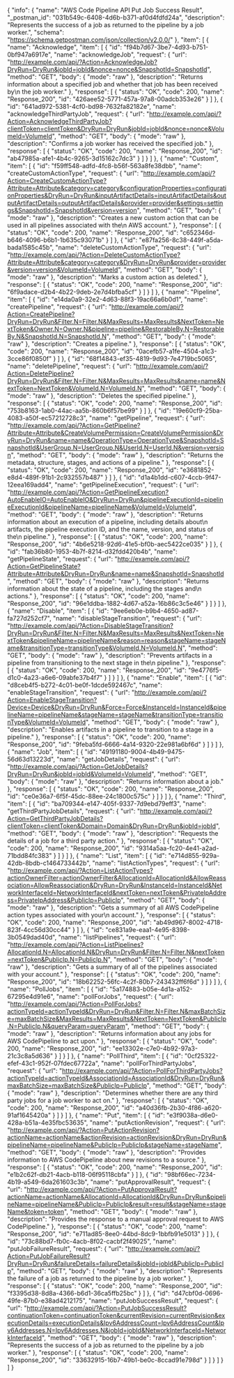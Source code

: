 {
  "info": {
    "name": "AWS Code Pipeline API Put Job Success Result",
    "_postman_id": "031b549c-6408-4d6b-b371-af0d4fdfd24a",
    "description": "Represents the success of a job as returned to the pipeline by a job worker.",
    "schema": "https://schema.getpostman.com/json/collection/v2.0.0/"
  },
  "item": [
    {
      "name": "Acknowledge",
      "item": [
        {
          "id": "f94b7d67-3be7-4d93-b751-0bf947a6917e",
          "name": "acknowledgeJob",
          "request": {
            "url": "http://example.com/api/?Action=AcknowledgeJob?DryRun=DryRun&jobId=jobId&nonce=nonce&SnapshotId=SnapshotId",
            "method": "GET",
            "body": {
              "mode": "raw"
            },
            "description": "Returns information about a specified job and whether that job has been received by\n            the job worker."
          },
          "response": [
            {
              "status": "OK",
              "code": 200,
              "name": "Response_200",
              "id": "426aee52-5771-457a-97a8-00adcb353e26"
            }
          ]
        },
        {
          "id": "641ad972-5381-4cf0-bd98-7632fa82182e",
          "name": "acknowledgeThirdPartyJob",
          "request": {
            "url": "http://example.com/api/?Action=AcknowledgeThirdPartyJob?clientToken=clientToken&DryRun=DryRun&jobId=jobId&nonce=nonce&VolumeId=VolumeId",
            "method": "GET",
            "body": {
              "mode": "raw"
            },
            "description": "Confirms a job worker has received the specified job."
          },
          "response": [
            {
              "status": "OK",
              "code": 200,
              "name": "Response_200",
              "id": "ab47985a-afe1-4b4c-9265-3d15162c7dc3"
            }
          ]
        }
      ]
    },
    {
      "name": "Custom",
      "item": [
        {
          "id": "f59ff548-adfd-4fc8-b56f-563a8fe38dbb",
          "name": "createCustomActionType",
          "request": {
            "url": "http://example.com/api/?Action=CreateCustomActionType?Attribute=Attribute&category=category&configurationProperties=configurationProperties&DryRun=DryRun&inputArtifactDetails=inputArtifactDetails&outputArtifactDetails=outputArtifactDetails&provider=provider&settings=settings&SnapshotId=SnapshotId&version=version",
            "method": "GET",
            "body": {
              "mode": "raw"
            },
            "description": "Creates a new custom action that can be used in all pipelines associated with the\n            AWS account."
          },
          "response": [
            {
              "status": "OK",
              "code": 200,
              "name": "Response_200",
              "id": "c652346d-b646-4096-b6b1-1b635c93071b"
            }
          ]
        },
        {
          "id": "e87fa256-8c38-449f-a5da-bada1585c45b",
          "name": "deleteCustomActionType",
          "request": {
            "url": "http://example.com/api/?Action=DeleteCustomActionType?Attribute=Attribute&category=category&DryRun=DryRun&provider=provider&version=version&VolumeId=VolumeId",
            "method": "GET",
            "body": {
              "mode": "raw"
            },
            "description": "Marks a custom action as deleted."
          },
          "response": [
            {
              "status": "OK",
              "code": 200,
              "name": "Response_200",
              "id": "6f9adace-d2b4-4b22-9deb-2e7d4bfba5cf"
            }
          ]
        }
      ]
    },
    {
      "name": "Pipeline",
      "item": [
        {
          "id": "e14da0a9-32e2-4d63-88f3-19ac66a6b0d1",
          "name": "createPipeline",
          "request": {
            "url": "http://example.com/api/?Action=CreatePipeline?DryRun=DryRun&Filter.N=Filter.N&MaxResults=MaxResults&NextToken=NextToken&Owner.N=Owner.N&pipeline=pipeline&RestorableBy.N=RestorableBy.N&SnapshotId.N=SnapshotId.N",
            "method": "GET",
            "body": {
              "mode": "raw"
            },
            "description": "Creates a pipeline."
          },
          "response": [
            {
              "status": "OK",
              "code": 200,
              "name": "Response_200",
              "id": "0acefb57-a1fe-4504-a1c3-3cce86f0850f"
            }
          ]
        },
        {
          "id": "68f14843-ef35-4819-9d93-7e4719bc5065",
          "name": "deletePipeline",
          "request": {
            "url": "http://example.com/api/?Action=DeletePipeline?DryRun=DryRun&Filter.N=Filter.N&MaxResults=MaxResults&name=name&NextToken=NextToken&VolumeId.N=VolumeId.N",
            "method": "GET",
            "body": {
              "mode": "raw"
            },
            "description": "Deletes the specified pipeline."
          },
          "response": [
            {
              "status": "OK",
              "code": 200,
              "name": "Response_200",
              "id": "753b8163-1ab0-44ac-aa5b-860b6f57be99"
            }
          ]
        },
        {
          "id": "19e60cf9-25ba-4083-a50f-ec57212728c3",
          "name": "getPipeline",
          "request": {
            "url": "http://example.com/api/?Action=GetPipeline?Attribute=Attribute&CreateVolumePermission=CreateVolumePermission&DryRun=DryRun&name=name&OperationType=OperationType&SnapshotId=SnapshotId&UserGroup.N=UserGroup.N&UserId.N=UserId.N&version=version",
            "method": "GET",
            "body": {
              "mode": "raw"
            },
            "description": "Returns the metadata, structure, stages, and actions of a pipeline."
          },
          "response": [
            {
              "status": "OK",
              "code": 200,
              "name": "Response_200",
              "id": "e3681852-e8d4-489f-91b1-2c932557b487"
            }
          ]
        },
        {
          "id": "d1a4b1dd-c607-4ccb-9f47-12eea169add4",
          "name": "getPipelineExecution",
          "request": {
            "url": "http://example.com/api/?Action=GetPipelineExecution?AutoEnableIO=AutoEnableIO&DryRun=DryRun&pipelineExecutionId=pipelineExecutionId&pipelineName=pipelineName&VolumeId=VolumeId",
            "method": "GET",
            "body": {
              "mode": "raw"
            },
            "description": "Returns information about an execution of a pipeline, including details about\n            artifacts, the pipeline execution ID, and the name, version, and status of the\n            pipeline."
          },
          "response": [
            {
              "status": "OK",
              "code": 200,
              "name": "Response_200",
              "id": "4b6e5218-92d6-41e5-bf0b-aec5422ce035"
            }
          ]
        },
        {
          "id": "fab36b80-1953-4b7f-8214-d32fdd420b4b",
          "name": "getPipelineState",
          "request": {
            "url": "http://example.com/api/?Action=GetPipelineState?Attribute=Attribute&DryRun=DryRun&name=name&SnapshotId=SnapshotId",
            "method": "GET",
            "body": {
              "mode": "raw"
            },
            "description": "Returns information about the state of a pipeline, including the stages and\n            actions."
          },
          "response": [
            {
              "status": "OK",
              "code": 200,
              "name": "Response_200",
              "id": "96e1ddba-1882-4d67-a52a-16b86c3c5e46"
            }
          ]
        }
      ]
    },
    {
      "name": "Disable",
      "item": [
        {
          "id": "9ee6eb0e-b9b4-4650-ad87-fa727d252cf7",
          "name": "disableStageTransition",
          "request": {
            "url": "http://example.com/api/?Action=DisableStageTransition?DryRun=DryRun&Filter.N=Filter.N&MaxResults=MaxResults&NextToken=NextToken&pipelineName=pipelineName&reason=reason&stageName=stageName&transitionType=transitionType&VolumeId.N=VolumeId.N",
            "method": "GET",
            "body": {
              "mode": "raw"
            },
            "description": "Prevents artifacts in a pipeline from transitioning to the next stage in the\n            pipeline."
          },
          "response": [
            {
              "status": "OK",
              "code": 200,
              "name": "Response_200",
              "id": "9e4776f5-d1c0-4a23-a6e6-09abfe37b4f7"
            }
          ]
        }
      ]
    },
    {
      "name": "Enable",
      "item": [
        {
          "id": "d8ceb4f5-b272-4c01-be0f-1dcde592467c",
          "name": "enableStageTransition",
          "request": {
            "url": "http://example.com/api/?Action=EnableStageTransition?Device=Device&DryRun=DryRun&Force=Force&InstanceId=InstanceId&pipelineName=pipelineName&stageName=stageName&transitionType=transitionType&VolumeId=VolumeId",
            "method": "GET",
            "body": {
              "mode": "raw"
            },
            "description": "Enables artifacts in a pipeline to transition to a stage in a pipeline."
          },
          "response": [
            {
              "status": "OK",
              "code": 200,
              "name": "Response_200",
              "id": "9feba5fd-6666-4a14-9320-22e981a6bf6d"
            }
          ]
        }
      ]
    },
    {
      "name": "Job",
      "item": [
        {
          "id": "49191180-9004-4b49-9475-56d63d13223d",
          "name": "getJobDetails",
          "request": {
            "url": "http://example.com/api/?Action=GetJobDetails?DryRun=DryRun&jobId=jobId&VolumeId=VolumeId",
            "method": "GET",
            "body": {
              "mode": "raw"
            },
            "description": "Returns information about a job."
          },
          "response": [
            {
              "status": "OK",
              "code": 200,
              "name": "Response_200",
              "id": "ce0e36a7-6f5f-45dc-88ee-24c1800c575c"
            }
          ]
        }
      ]
    },
    {
      "name": "Third",
      "item": [
        {
          "id": "ba709344-e147-405f-9337-7d9ebd79eff3",
          "name": "getThirdPartyJobDetails",
          "request": {
            "url": "http://example.com/api/?Action=GetThirdPartyJobDetails?clientToken=clientToken&Domain=Domain&DryRun=DryRun&jobId=jobId",
            "method": "GET",
            "body": {
              "mode": "raw"
            },
            "description": "Requests the details of a job for a third party action."
          },
          "response": [
            {
              "status": "OK",
              "code": 200,
              "name": "Response_200",
              "id": "9314a5aa-fc20-4e41-a2ad-71bdd84fc383"
            }
          ]
        }
      ]
    },
    {
      "name": "List",
      "item": [
        {
          "id": "e714d855-929a-42db-8bdb-c1464733442b",
          "name": "listActionTypes",
          "request": {
            "url": "http://example.com/api/?Action=ListActionTypes?actionOwnerFilter=actionOwnerFilter&AllocationId=AllocationId&AllowReassociation=AllowReassociation&DryRun=DryRun&InstanceId=InstanceId&NetworkInterfaceId=NetworkInterfaceId&nextToken=nextToken&PrivateIpAddress=PrivateIpAddress&PublicIp=PublicIp",
            "method": "GET",
            "body": {
              "mode": "raw"
            },
            "description": "Gets a summary of all AWS CodePipeline action types associated with your\n            account."
          },
          "response": [
            {
              "status": "OK",
              "code": 200,
              "name": "Response_200",
              "id": "ab49d967-8002-4718-823f-4cc56d30cc44"
            }
          ]
        },
        {
          "id": "ce831a9e-eaa1-4e95-8398-3b0549dad40d",
          "name": "listPipelines",
          "request": {
            "url": "http://example.com/api/?Action=ListPipelines?AllocationId.N=AllocationId.N&DryRun=DryRun&Filter.N=Filter.N&nextToken=nextToken&PublicIp.N=PublicIp.N",
            "method": "GET",
            "body": {
              "mode": "raw"
            },
            "description": "Gets a summary of all of the pipelines associated with your account."
          },
          "response": [
            {
              "status": "OK",
              "code": 200,
              "name": "Response_200",
              "id": "18b62252-56fc-4c2f-80b7-243432ff6f6d"
            }
          ]
        }
      ]
    },
    {
      "name": "PollJobs",
      "item": [
        {
          "id": "5a174883-b05e-4d1a-a152-67295e4d91e6",
          "name": "pollForJobs",
          "request": {
            "url": "http://example.com/api/?Action=PollForJobs?actionTypeId=actionTypeId&DryRun=DryRun&Filter.N=Filter.N&maxBatchSize=maxBatchSize&MaxResults=MaxResults&NextToken=NextToken&PublicIp.N=PublicIp.N&queryParam=queryParam",
            "method": "GET",
            "body": {
              "mode": "raw"
            },
            "description": "Returns information about any jobs for AWS CodePipeline to act upon."
          },
          "response": [
            {
              "status": "OK",
              "code": 200,
              "name": "Response_200",
              "id": "ee13302e-c7e0-4b92-97a3-21c3c8a5d636"
            }
          ]
        }
      ]
    },
    {
      "name": "PollThird",
      "item": [
        {
          "id": "0cf25322-efef-43c1-952f-07fdec67722a",
          "name": "pollForThirdPartyJobs",
          "request": {
            "url": "http://example.com/api/?Action=PollForThirdPartyJobs?actionTypeId=actionTypeId&AssociationId=AssociationId&DryRun=DryRun&maxBatchSize=maxBatchSize&PublicIp=PublicIp",
            "method": "GET",
            "body": {
              "mode": "raw"
            },
            "description": "Determines whether there are any third party jobs for a job worker to act on."
          },
          "response": [
            {
              "status": "OK",
              "code": 200,
              "name": "Response_200",
              "id": "a40d36fb-2b30-4f86-a620-91af1645420a"
            }
          ]
        }
      ]
    },
    {
      "name": "Put",
      "item": [
        {
          "id": "e3f9038a-d6e0-428a-b51a-4e35fbc53635",
          "name": "putActionRevision",
          "request": {
            "url": "http://example.com/api/?Action=PutActionRevision?actionName=actionName&actionRevision=actionRevision&DryRun=DryRun&pipelineName=pipelineName&PublicIp=PublicIp&stageName=stageName",
            "method": "GET",
            "body": {
              "mode": "raw"
            },
            "description": "Provides information to AWS CodePipeline about new revisions to a source."
          },
          "response": [
            {
              "status": "OK",
              "code": 200,
              "name": "Response_200",
              "id": "e1b2c62f-db21-4acb-b118-06f95118cbfa"
            }
          ]
        },
        {
          "id": "98bf66ec-7234-4b19-a549-6da261603c3b",
          "name": "putApprovalResult",
          "request": {
            "url": "http://example.com/api/?Action=PutApprovalResult?actionName=actionName&AllocationId=AllocationId&DryRun=DryRun&pipelineName=pipelineName&PublicIp=PublicIp&result=result&stageName=stageName&token=token",
            "method": "GET",
            "body": {
              "mode": "raw"
            },
            "description": "Provides the response to a manual approval request to AWS CodePipeline."
          },
          "response": [
            {
              "status": "OK",
              "code": 200,
              "name": "Response_200",
              "id": "e711ad85-8ee0-44bd-8dc9-1bbfb91e5013"
            }
          ]
        },
        {
          "id": "73c88bd7-fb0c-4acb-8f02-cacbf2f49025",
          "name": "putJobFailureResult",
          "request": {
            "url": "http://example.com/api/?Action=PutJobFailureResult?DryRun=DryRun&failureDetails=failureDetails&jobId=jobId&PublicIp=PublicIp",
            "method": "GET",
            "body": {
              "mode": "raw"
            },
            "description": "Represents the failure of a job as returned to the pipeline by a job worker."
          },
          "response": [
            {
              "status": "OK",
              "code": 200,
              "name": "Response_200",
              "id": "f3395d38-8d8a-4366-b6d1-36ca5ffb25bc"
            }
          ]
        },
        {
          "id": "d47cbf0d-0696-49fe-87b0-e38ad4212175",
          "name": "putJobSuccessResult",
          "request": {
            "url": "http://example.com/api/?Action=PutJobSuccessResult?continuationToken=continuationToken&currentRevision=currentRevision&executionDetails=executionDetails&Ipv6AddressCount=Ipv6AddressCount&Ipv6Addresses.N=Ipv6Addresses.N&jobId=jobId&NetworkInterfaceId=NetworkInterfaceId",
            "method": "GET",
            "body": {
              "mode": "raw"
            },
            "description": "Represents the success of a job as returned to the pipeline by a job worker."
          },
          "response": [
            {
              "status": "OK",
              "code": 200,
              "name": "Response_200",
              "id": "33632915-16b7-49b1-be0c-8ccad91e798d"
            }
          ]
        }
      ]
    }
  ]
}
